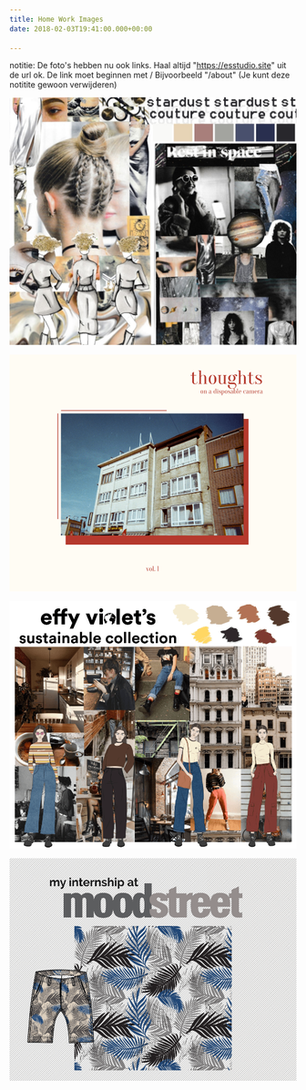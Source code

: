```yaml
---
title: Home Work Images
date: 2018-02-03T19:41:00.000+00:00

---
```

notitie: De foto's hebben nu ook links.
Haal altijd "https://esstudio.site" uit de url ok.
De link moet beginnen met /
Bijvoorbeeld "/about" (Je kunt deze notitite gewoon verwijderen)

![](/uploads/Stardust_Couture_cover.jpg)

![](/uploads/cover.png)

![](/uploads/Sustainable_collection_cover.png)

![](/uploads/cover-2.png)